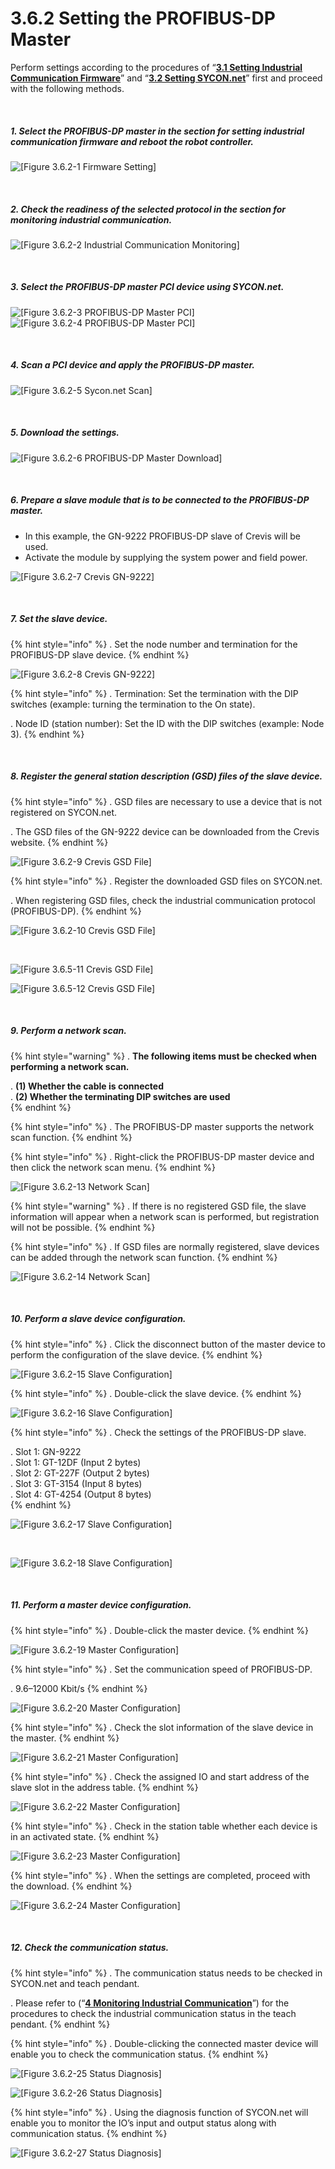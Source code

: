 ﻿# 3.6.2 Setting the PROFIBUS-DP Master


Perform settings according to the procedures of “[**3.1 Setting Industrial Communication Firmware**](../../3-settings-industrial-communication/3-1-Settings-firmware.md)” and “[**3.2 Setting SYCON.net**](../../3-settings-industrial-communication/3-2-Settings-SYCON.md)” first and proceed with the following methods.


<br>

##### 1. Select the PROFIBUS-DP master in the section for setting industrial communication firmware and reboot the robot controller.

![[Figure 3.6.2-1 Firmware Setting]](<../../_assets/3-Settings-Industrial-Communication/3.6-PROFIBUS-DP/2-Master_setting/image_1.png>) 

<br>

##### 2. Check the readiness of the selected protocol in the section for monitoring industrial communication.

![[Figure 3.6.2-2 Industrial Communication Monitoring]](<../../_assets/3-Settings-Industrial-Communication/3.6-PROFIBUS-DP/2-Master_setting/image_2.png>) 

<br>

##### 3. Select the PROFIBUS-DP master PCI device using SYCON.net.

![[Figure 3.6.2-3 PROFIBUS-DP Master PCI]](<../../_assets/3-Settings-Industrial-Communication/3.6-PROFIBUS-DP/2-Master_setting/image_3.png>)
![[Figure 3.6.2-4 PROFIBUS-DP Master PCI]](<../../_assets/3-Settings-Industrial-Communication/3.6-PROFIBUS-DP/2-Master_setting/image_4.png>) 

<br>

##### 4. Scan a PCI device and apply the PROFIBUS-DP master.

![[Figure 3.6.2-5 Sycon.net Scan]](<../../_assets/3-Settings-Industrial-Communication/3.6-PROFIBUS-DP/2-Master_setting/image_5.png>) 

<br>


##### 5. Download the settings.

![[Figure 3.6.2-6 PROFIBUS-DP Master Download]](<../../_assets/3-Settings-Industrial-Communication/3.6-PROFIBUS-DP/2-Master_setting/image_6.png>) 

<br>

##### 6. Prepare a slave module that is to be connected to the PROFIBUS-DP master.
   * In this example, the GN-9222 PROFIBUS-DP slave of Crevis will be used. 
   * Activate the module by supplying the system power and field power.

![[Figure 3.6.2-7 Crevis GN-9222]](<../../_assets/3-Settings-Industrial-Communication/3.6-PROFIBUS-DP/2-Master_setting/image_7.png>) 


<br>

##### 7. Set the slave device.

{% hint style="info" %}
\.      Set the node number and termination for the PROFIBUS-DP slave device.
{% endhint %}

![[Figure 3.6.2-8 Crevis GN-9222]](<../../_assets/3-Settings-Industrial-Communication/3.6-PROFIBUS-DP/2-Master_setting/image_8.png>) 


{% hint style="info" %}
\.      Termination: Set the termination with the DIP switches (example: turning the termination to the On state).

\.      Node ID (station number): Set the ID with the DIP switches (example: Node 3).
{% endhint %}

<br>

##### 8. Register the general station description (GSD) files of the slave device.

{% hint style="info" %}
\.      GSD files are necessary to use a device that is not registered on SYCON.net.


\.      The GSD files of the GN-9222 device can be downloaded from the Crevis website.
{% endhint %}

![[Figure 3.6.2-9 Crevis GSD File]](<../../_assets/3-Settings-Industrial-Communication/3.6-PROFIBUS-DP/2-Master_setting/image_9.png>)

{% hint style="info" %}
\.      Register the downloaded GSD files on SYCON.net.

\.      When registering GSD files, check the industrial communication protocol (PROFIBUS-DP).
{% endhint %}

![[Figure 3.6.2-10 Crevis GSD File]](<../../_assets/3-Settings-Industrial-Communication/3.6-PROFIBUS-DP/2-Master_setting/image_10.png>)

<br>

![[Figure 3.6.5-11 Crevis GSD File]](<../../_assets/3-Settings-Industrial-Communication/3.6-PROFIBUS-DP/2-Master_setting/image_11.png>)

![[Figure 3.6.5-12 Crevis GSD File]](<../../_assets/3-Settings-Industrial-Communication/3.6-PROFIBUS-DP/2-Master_setting/image_12.png>)



<br>

##### 9. Perform a network scan.

{% hint style="warning" %}
\.      **The following items must be checked when performing a network scan.**

\.      **(1) Whether the cable is connected**  
\.      **(2) Whether the terminating DIP switches are used**  
{% endhint %}

{% hint style="info" %}
\.      The PROFIBUS-DP master supports the network scan function.
{% endhint %}

{% hint style="info" %}
\.      Right-click the PROFIBUS-DP master device and then click the network scan menu.
{% endhint %}

![[Figure 3.6.2-13 Network Scan]](<../../_assets/3-Settings-Industrial-Communication/3.6-PROFIBUS-DP/2-Master_setting/image_13.png>)

{% hint style="warning" %}
\.      If there is no registered GSD file, the slave information will appear when a network scan is performed, but registration will not be possible.
{% endhint %}

{% hint style="info" %}
\.      If GSD files are normally registered, slave devices can be added through the network scan function.
{% endhint %}

![[Figure 3.6.2-14 Network Scan]](<../../_assets/3-Settings-Industrial-Communication/3.6-PROFIBUS-DP/2-Master_setting/image_14.png>)

<br>

##### 10. Perform a slave device configuration.

{% hint style="info" %}
\.      Click the disconnect button of the master device to perform the configuration of the slave device.
{% endhint %}

![[Figure 3.6.2-15 Slave Configuration]](<../../_assets/3-Settings-Industrial-Communication/3.6-PROFIBUS-DP/2-Master_setting/image_15.png>)

{% hint style="info" %}
\.      Double-click the slave device.
{% endhint %}

![[Figure 3.6.2-16 Slave Configuration]](<../../_assets/3-Settings-Industrial-Communication/3.6-PROFIBUS-DP/2-Master_setting/image_16.png>)

{% hint style="info" %}
\.      Check the settings of the PROFIBUS-DP slave.

\.      Slot 1: GN-9222  
\.      Slot 1: GT-12DF (Input 2 bytes)  
\.      Slot 2: GT-227F (Output 2 bytes)  
\.      Slot 3: GT-3154 (Input 8 bytes)  
\.      Slot 4: GT-4254 (Output 8 bytes)  
{% endhint %}

![[Figure 3.6.2-17 Slave Configuration]](<../../_assets/3-Settings-Industrial-Communication/3.6-PROFIBUS-DP/2-Master_setting/image_17.png>)

<br>

![[Figure 3.6.2-18 Slave Configuration]](<../../_assets/3-Settings-Industrial-Communication/3.6-PROFIBUS-DP/2-Master_setting/image_18.png>)


<br>

##### 11. Perform a master device configuration.

{% hint style="info" %}
\.      Double-click the master device.
{% endhint %}

![[Figure 3.6.2-19 Master Configuration]](<../../_assets/3-Settings-Industrial-Communication/3.6-PROFIBUS-DP/2-Master_setting/image_19.png>)


{% hint style="info" %}
\.      Set the communication speed of PROFIBUS-DP.

\.      9.6–12000 Kbit/s 
{% endhint %}

![[Figure 3.6.2-20 Master Configuration]](<../../_assets/3-Settings-Industrial-Communication/3.6-PROFIBUS-DP/2-Master_setting/image_20.png>)

{% hint style="info" %}
\.     Check the slot information of the slave device in the master.
{% endhint %}

![[Figure 3.6.2-21 Master Configuration]](<../../_assets/3-Settings-Industrial-Communication/3.6-PROFIBUS-DP/2-Master_setting/image_21.png>)

{% hint style="info" %}
\.      Check the assigned IO and start address of the slave slot in the address table.
{% endhint %}

![[Figure 3.6.2-22 Master Configuration]](<../../_assets/3-Settings-Industrial-Communication/3.6-PROFIBUS-DP/2-Master_setting/image_22.png>)

{% hint style="info" %}
\.      Check in the station table whether each device is in an activated state.
{% endhint %}

![[Figure 3.6.2-23 Master Configuration]](<../../_assets/3-Settings-Industrial-Communication/3.6-PROFIBUS-DP/2-Master_setting/image_23.png>)


{% hint style="info" %}
\.      When the settings are completed, proceed with the download.
{% endhint %}

![[Figure 3.6.2-24 Master Configuration]](<../../_assets/3-Settings-Industrial-Communication/3.6-PROFIBUS-DP/2-Master_setting/image_24.png>)

<br>

##### 12. Check the communication status.

{% hint style="info" %}
\.        The communication status needs to be checked in SYCON.net and teach pendant.

\.        Please refer to (“[**4 Monitoring Industrial Communication**](../../4-monitoring-industrial-communication/README.md)”) for the procedures to check the industrial communication status in the teach pendant.
{% endhint %}

{% hint style="info" %}
\.      Double-clicking the connected master device will enable you to check the communication status.
{% endhint %}

![[Figure 3.6.2-25 Status Diagnosis]](<../../_assets/3-Settings-Industrial-Communication/3.6-PROFIBUS-DP/2-Master_setting/image_25.png>)

![[Figure 3.6.2-26 Status Diagnosis]](<../../_assets/3-Settings-Industrial-Communication/3.6-PROFIBUS-DP/2-Master_setting/image_26.png>)

{% hint style="info" %}
\.        Using the diagnosis function of SYCON.net will enable you to monitor the IO’s input and output status along with communication status.
{% endhint %}

![[Figure 3.6.2-27 Status Diagnosis]](<../../_assets/3-Settings-Industrial-Communication/3.6-PROFIBUS-DP/2-Master_setting/image_27.png>)


